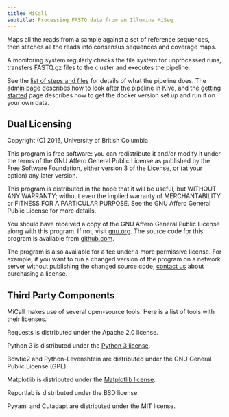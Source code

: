 ```yaml
---
title: MiCall
subtitle: Processing FASTQ data from an Illumina MiSeq
---
```


Maps all the reads from a sample against a set of reference sequences, then
stitches all the reads into consensus sequences and coverage maps.

A monitoring system regularly checks the file system for unprocessed runs,
transfers FASTQ.gz files to the cluster and executes the pipeline.

See the [list of steps and files][steps] for details of what the pipeline does.
The [admin] page describes how to look after the pipeline in Kive, and the
[getting started] page describes how to get the docker version set up and run it
on your own data.

[steps]: https://cfe-lab.github.io/MiCall/steps
[admin]: https://cfe-lab.github.io/MiCall/admin
[getting started]: https://cfe-lab.github.io/MiCall/getting_started

## Dual Licensing ##
Copyright (C) 2016, University of British Columbia

This program is free software: you can redistribute it and/or modify
it under the terms of the GNU Affero General Public License as published
by the Free Software Foundation, either version 3 of the License, or
(at your option) any later version.

This program is distributed in the hope that it will be useful,
but WITHOUT ANY WARRANTY; without even the implied warranty of
MERCHANTABILITY or FITNESS FOR A PARTICULAR PURPOSE.  See the
GNU Affero General Public License for more details.

You should have received a copy of the GNU Affero General Public License
along with this program.  If not, visit [gnu.org][gnu]. The source code for
this program is available from [github.com][github].

The program is also available for a fee under a more permissive license. For
example, if you want to run a changed version of the program on a network server
without publishing the changed source code, [contact us][contact] about
purchasing a license.

## Third Party Components ##
MiCall makes use of several open-source tools. Here is a list of tools with
their licenses.

Requests is distributed under the Apache 2.0 license.

Python 3 is distributed under the [Python 3 license][python].

Bowtie2 and Python-Levenshtein are distributed under the GNU General Public License (GPL).

Matplotlib is distributed under the [Matplotlib license][matplotlib].

Reportlab is distributed under the BSD license.

Pyyaml and Cutadapt are distributed under the MIT license.


[gnu]: https://www.gnu.org/licenses/
[github]: https://github.com/cfe-lab/MiCall
[contact]: mailto:micalldev@cfenet.ubc.ca
[python]: https://docs.python.org/3/license.html
[matplotlib]: https://matplotlib.org/users/license.html
